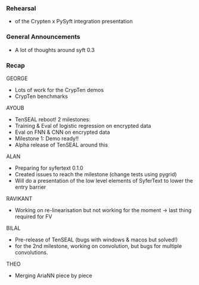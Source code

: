 ### Rehearsal
- of the Crypten x PySyft integration presentation

### General Announcements
- A lot of thoughts around syft 0.3

### Recap

GEORGE
- Lots of work for the CrypTen demos
- CrypTen benchmarks

AYOUB
- TenSEAL reboot! 2 milestones:
- Training & Eval of logistic regression on encrypted data
- Eval on FNN & CNN on encrypted data
- Milestone 1: Demo ready!!
- Alpha release of TenSEAL around this

ALAN
- Preparing for syfertext 0.1.0
- Created issues to reach the milestone (change tests using pygrid)
- Will do a presentation of the low level elements of SyferText to lower the entry barrier

RAVIKANT
- Working on re-linearisation but not working for the moment -> last thing required for FV

BILAL
- Pre-release of TenSEAL (bugs with windows & macos but solved!)
- for the 2nd milestone, working on convolution, but bugs for multiple convolutions.

THEO
- Merging AriaNN piece by piece
